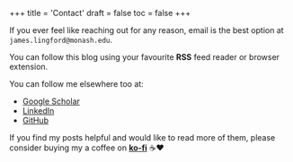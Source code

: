 +++
title = 'Contact'
draft = false
toc = false
+++

If you ever feel like reaching out for any reason, email is the best option at
`james.lingford@monash.edu`.

You can follow this blog using your favourite **RSS** feed reader or browser extension.

You can follow me elsewhere too at:

* [Google Scholar](https://scholar.google.com/citations?user=4KSRHTUAAAAJ&hl=en)
* [LinkedIn](https://www.linkedin.com/in/jameslingford/)
* [GitHub](https://github.com/jlingford)
<!-- * [Bluesky](https://bsky.app/profile/dialecticbio.bsky.social) -->

If you find my posts helpful and would like to read more of them, 
please consider buying my a coffee on **[ko-fi](https://ko-fi.com/jameslingford)** ☕❤️
